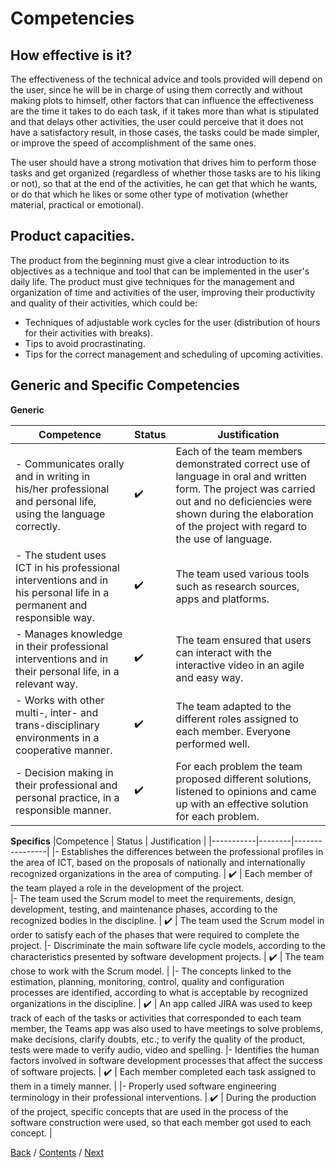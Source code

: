 # Competencies
## How effective is it?

The effectiveness of the technical advice and tools provided will depend on the user, since he will be in charge of using them correctly and without making plots to himself, other factors that can influence the effectiveness are the time it takes to do each task, if it takes more than what is stipulated and that delays other activities, the user could perceive that it does not have a satisfactory result, in those cases, the tasks could be made simpler, or improve the speed of accomplishment of the same ones.

The user should have a strong motivation that drives him to perform those tasks and get organized (regardless of whether those tasks are to his liking or not), so that at the end of the activities, he can get that which he wants, or do that which he likes or some other type of motivation (whether material, practical or emotional).

## Product capacities.

The product from the beginning must give a clear introduction to its objectives as a technique and tool that can be implemented in the user's daily life. The product must give techniques for the management and organization of time and activities of the user, improving their productivity and quality of their activities, which could be:

- Techniques of adjustable work cycles for the user (distribution of hours for their activities with breaks).
- Tips to avoid procrastinating.
- Tips for the correct management and scheduling of upcoming activities.

## Generic and Specific Competencies

**Generic**

|Competence | Status | Justification | 
|-----------|--------|---------------|
|- Communicates orally and in writing in his/her professional and personal life, using the language correctly. | :heavy_check_mark: | Each of the team members demonstrated correct use of language in oral and written form. The project was carried out and no deficiencies were shown during the elaboration of the project with regard to the use of language.
|- The student uses ICT in his professional interventions and in his personal life in a permanent and responsible way. | :heavy_check_mark: | The team used various tools such as research sources, apps and platforms. |
|- Manages knowledge in their professional interventions and in their personal life, in a relevant way.	| :heavy_check_mark: | The team ensured that users can interact with the interactive video in an agile and easy way.
|- Works with other multi-, inter- and trans-disciplinary environments in a cooperative manner. | :heavy_check_mark: | The team adapted to the different roles assigned to each member. Everyone performed well. | 
|- Decision making in their professional and personal practice, in a responsible manner. | :heavy_check_mark: | For each problem the team proposed different solutions, listened to opinions and came up with an effective solution for each problem. |


**Specifics**
|Competence |	Status |	Justification |
|-----------|--------|----------------|
|- Establishes the differences between the professional profiles in the area of ICT, based on the proposals of nationally and internationally recognized organizations in the area of computing.	| :heavy_check_mark: | Each member of the team played a role in the development of the project.  
|- The team used the Scrum model to meet the requirements, design, development, testing, and maintenance phases, according to the recognized bodies in the discipline.	| :heavy_check_mark: | The team used the Scrum model in order to satisfy each of the phases that were required to complete the project.
|- Discriminate the main software life cycle models, according to the characteristics presented by software development projects. | :heavy_check_mark: | The team chose to work with the Scrum model. |
|- The concepts linked to the estimation, planning, monitoring, control, quality and configuration processes are identified, according to what is acceptable by recognized organizations in the discipline. | :heavy_check_mark: | An app called JIRA was used to keep track of each of the tasks or activities that corresponded to each team member, the Teams app was also used to have meetings to solve problems, make decisions, clarify doubts, etc.; to verify the quality of the product, tests were made to verify audio, video and spelling.
|- Identifies the human factors involved in software development processes that affect the success of software projects.	| :heavy_check_mark: | Each member completed each task assigned to them in a timely manner.  |
|- Properly used software engineering terminology in their professional interventions. | :heavy_check_mark: | During the production of the project, specific concepts that are used in the process of the software construction were used, so that each member got used to each concept.  |

[Back](https://github.com/DanielaLujanTrejo/Methods-of-organization-/blob/Second-delivery/Documentation/6.%20Study%20data%20and%20research.md#study-data-and-research) / [Contents](https://github.com/DanielaLujanTrejo/Methods-of-organization-/tree/Second-delivery#contents-scroll) / [Next](https://github.com/DanielaLujanTrejo/Methods-of-organization-/blob/Second-delivery/Documentation/8.%20Teamwork.md#teamwork)
